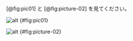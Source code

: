 [@fig:pic01] と [@fig:picture-02] を見てください。

![alt](./images/user/picture-01.jpg) {#fig:pic01}

![alt](./images/user/picture-02.jpg) {#fig:picture-02}
